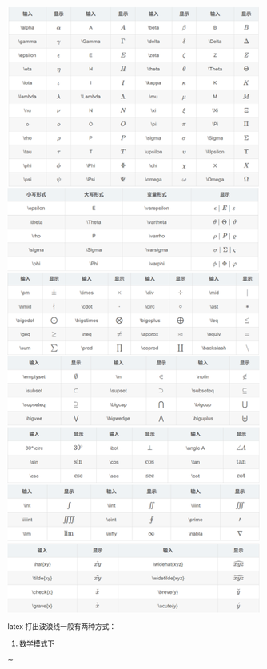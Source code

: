 ![latex1](../img/LaTeX_1.png)
![latex2](../img/LaTeX_2.png)
![latex3](../img/LaTeX_3.png)
![latex4](../img/LaTeX_4.png)
![latex5](../img/LaTeX_5.png)
![latex6](../img/LaTeX_6.png)
![latex7](../img/LaTeX_7.png)
<!-- ![latex8](../img/LaTeX_8.png) -->
latex 打出波浪线一般有两种方式：

1. 数学模式下

$\sim$